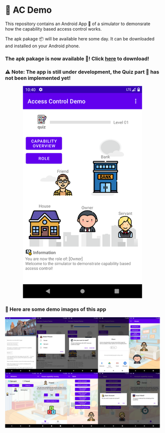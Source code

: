 # :closed_lock_with_key: AC Demo

This repository contains an Android App :iphone: of a simulator to demonsrate how the capability based access control works.

The apk pakage :package: will be available here some day. It can be downloaded and installed on your Android phone.

### The apk pakage is now available :tada:! Click [here](https://github.com/YechengChu/ACDemo/raw/master/ACDemo.apk) to download!

### :warning: Note: The app is still under development, the Quiz part :pencil: has not been implemented yet!

<div align=center><img src="images/main_page.png" width="388" height="689"/></div>

### :eyes: Here are some demo images of this app 

<div align=center><img src="images/demo_img.png"/></div>
